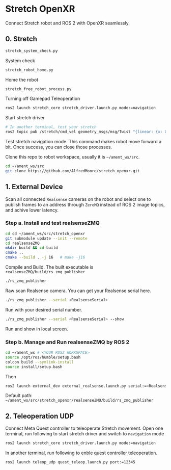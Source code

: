 # Stretch OpenXR

Connect Stretch robot and ROS 2 with OpenXR seamlessly.

## 0. Stretch
```bash
stretch_system_check.py
```
System check

```bash
stretch_robot_home.py
```
Home the robot

```bash
stretch_free_robot_process.py
```
Turning off Gamepad Teleoperation

```bash
ros2 launch stretch_core stretch_driver.launch.py mode:=navigation
```
Start stretch driver

```bash
# In another terminal, test your stretch
ros2 topic pub /stretch/cmd_vel geometry_msgs/msg/Twist "{linear: {x: 0.1, y: 0.0, z: 0.0}, angular: {x: 0.0, y: 0.0, z: 0.0}}" --once
```
Test stretch navigation mode. This command makes robot move forward a bit. Once success, you can close those processes.

Clone this repo to robot workspace, usually it is `~/ament_ws/src`.
```bash
cd ~/ament_ws/src
git clone https://github.com/AlfredMoore/stretch_openxr.git
```

## 1. External Device
Scan all connected `Realsense` cameras on the robot and select one to publish frames to an address through `ZeroMQ` instead of ROS 2 image topics, and achive lower latency.

### Step a. Install and test realsenseZMQ
```bash
cd cd ~/ament_ws/src/stretch_openxr
git submodule update --init --remote
cd realsenseZMQ
mkdir build && cd build
cmake ..
cmake --build . -j 16   # make -j16
```
Compile and Build. The built executable is `realsenseZMQ/build/rs_zmq_publisher`

```bash
./rs_zmq_publisher
```
Raw scan Realsense camera. You can get your Realsense serial here.

```bash
./rs_zmq_publisher --serial <RealsenseSerial>
```
Run with your desired serial number.

```bash
./rs_zmq_publisher --serial <RealsenseSerial> --show
```
Run and show in local screen.

### Step b. Manage and Run realsenseZMQ by ROS 2
```bash
cd ~/ament_ws # <YOUR ROS2 WORKSPACE>
source /opt/ros/humble/setup.bash
colcon build --symlink-install
source install/setup.bash
```
Then
```bash
ros2 launch external_dev external_realsense.launch.py serial:=<RealsenseSerial> path:=<path to realsenseZMQ/build/rs_zmq_publisher>
```
Default path: `~/ament_ws/src/stretch_openxr/realsenseZMQ/build/rs_zmq_publisher`

## 2. Teleoperation UDP
Connect Meta Quest controller to teleoperate Stretch movement.
Open one terminal, run following to start stretch driver and switch to `navigation` mode
```bash
ros2 launch stretch_core stretch_driver.launch.py mode:=navigation
```

In another terminal, run following to enble quest controller teleoperation.
```bash
ros2 launch teleop_udp quest_teleop.launch.py port:=12345
```
